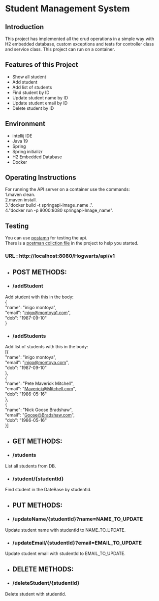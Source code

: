 # Student Management System

## Introduction
This project has implemented all the crud operations in a simple way with H2 embedded
database, custom exceptions and tests for controller class and service class.
This project can run on a container.

## Features of this Project
- Show all student
- Add student
- Add list of students
- Find student by ID
- Update student name by ID
- Update student email by ID
- Delete student by ID

## Environment
- intellij IDE
- Java 19
- Spring
- Spring initializr
- H2 Embedded Database
- Docker

## Operating Instructions
For running the API server on a container use the commands:<br />
1.maven clean.<br />
2.maven install.<br />
3."docker build -t springapi-Image_name .".<br />
4."docker run -p 8000:8080 springapi-Image_name".<br />

## Testing
You can use [postamn](https://www.postman.com/) for testing the api.<br/>
There is a [postman collction file](https://github.com/refaeltr/Spring-boot-rest-api-with-h2-database/blob/master/demo/student%20api.postman_collection.json) 
in the project to help you started.<br/>

### URL : http://localhost:8080/Hogwarts/api/v1
- ## POST METHODS:
- ### /addStudent
Add student with this in the body: <br/>
{ <br/>
    "name": "inigo montoya",<br/>
    "email": "inigo@montoya1.com",<br/>
    "dob": "1987-09-10"<br/>
}<br/>

- ### /addStudents
Add list of students with this in the body: <br/>
[{<br/>
    "name": "inigo montoya",<br/>
    "email": "inigo@montoya.com",<br/>
    "dob": "1987-09-10"<br/>
},<br/>
{<br/>
    "name": "Pete Maverick Mitchell",<br/>
    "email": "Maverick@Mitchell.com",<br/>
    "dob": "1986-05-16"<br/>
},<br/>
{<br/>
    "name": "Nick Goose Bradshaw",<br/>
    "email": "Goose@Bradshaw.com",<br/>
    "dob": "1986-05-16"<br/>
}]<br/>


- ## GET METHODS:
- ### /students
List all students from DB.

- ### /student/{studentId}
Find student in the DateBase by studentId.

- ## PUT METHODS:
- ### /updateName/{studentId}?name=NAME_TO_UPDATE
Update student name with studentId to NAME_TO_UPDATE.

- ### /updateEmail/{studentId}?email=EMAIL_TO_UPDATE
Update student email with studentId to EMAIL_TO_UPDATE.

- ## DELETE METHODS:
- ### /deleteStudent/{studentId}
Delete student with studentId.



